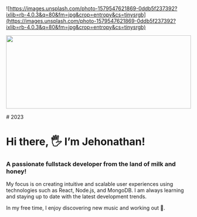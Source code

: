 ![https://images.unsplash.com/photo-1579547621869-0ddb5f237392?ixlib=rb-4.0.3&q=80&fm=jpg&crop=entropy&cs=tinysrgb](https://images.unsplash.com/photo-1579547621869-0ddb5f237392?ixlib=rb-4.0.3&q=80&fm=jpg&crop=entropy&cs=tinysrgb)
<p align='center'>
  <img width='100%' height='200' src='[https://unsplash.com/photos/m_7p45JfXQo](https://www.mako.co.il/)'>
 </p>
# 2023

# Hi there, 🖐️ I’m Jehonathan!

### A passionate fullstack developer from the land of milk and honey!

My focus is on creating intuitive and scalable user experiences using technologies such as React, Node.js, and MongoDB. I am always learning and staying up to date with the latest development trends. 

In my free time, I enjoy discovering new music and working out 👟.
